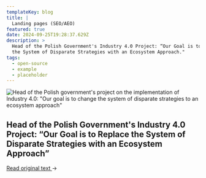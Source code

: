 ```yaml
---
templateKey: blog
title: |
  Landing pages (SEO/AEO)
featured: true
date: 2024-09-25T19:28:37.629Z
description: >
  Head of the Polish Government's Industry 4.0 Project: “Our Goal is to Replace
  the System of Disparate Strategies with an Ecosystem Approach."
tags:
  - open-source
  - example
  - placeholder
---
```



![Head of the Polish government's project on the implementation of Industry 4.0: "Our goal is to change the system of disparate strategies to an ecosystem approach"](/media/Screan_mind.ua.png "Head of the Polish government's project on the implementation of Industry 4.0: \"Our goal is to change the system of disparate strategies to an ecosystem approach\"")

## **Head of the Polish Government's Industry 4.0 Project: “Our Goal is to Replace the System of Disparate Strategies with an Ecosystem Approach”**

[Read original text ](<>)→
